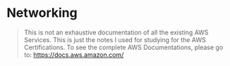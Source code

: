 

# Networking 

> This is not an exhaustive documentation of all the existing AWS Services. This is just the notes I used for studying for the AWS Certifications. To see the complete AWS Documentations, please go to: https://docs.aws.amazon.com/

